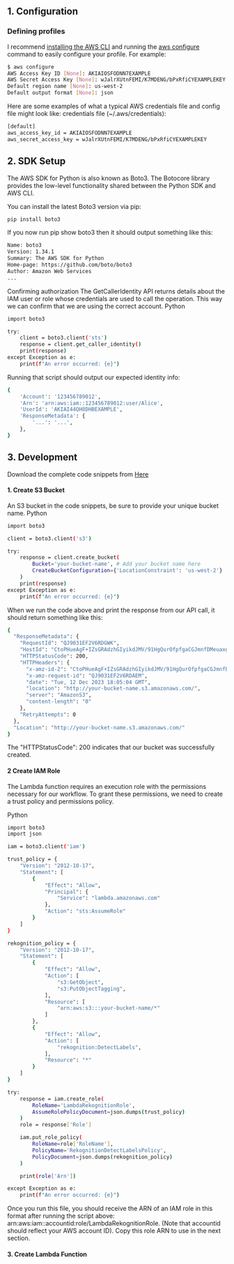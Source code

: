 ## 1. Configuration

### Defining profiles

I recommend [installing the AWS CLI](https://docs.aws.amazon.com/cli/latest/userguide/getting-started-install.html) and running the [aws configure](https://awscli.amazonaws.com/v2/documentation/api/latest/reference/configure/index.html) command to easily configure your profile. For example:

```bash
$ aws configure
AWS Access Key ID [None]: AKIAIOSFODNN7EXAMPLE
AWS Secret Access Key [None]: wJalrXUtnFEMI/K7MDENG/bPxRfiCYEXAMPLEKEY
Default region name [None]: us-west-2
Default output format [None]: json
```
Here are some examples of what a typical AWS credentials file and config file might look like:
credentials file (~/.aws/credentials):
```bash
[default]
aws_access_key_id = AKIAIOSFODNN7EXAMPLE
aws_secret_access_key = wJalrXUtnFEMI/K7MDENG/bPxRfiCYEXAMPLEKEY
```
## 2. SDK Setup

The AWS SDK for Python is also known as Boto3. The Botocore  library provides the low-level functionality shared between the Python SDK and AWS CLI.

You can install the latest Boto3 version via pip:
```bash
pip install boto3
```
If you now run pip show boto3 then it should output something like this:
```bash
Name: boto3
Version: 1.34.1
Summary: The AWS SDK for Python
Home-page: https://github.com/boto/boto3
Author: Amazon Web Services
...
```
Confirming authorization
The GetCallerIdentity API  returns details about the IAM user or role whose credentials are used to call the operation. This way we can confirm that we are using the correct account.
Python
```bash
import boto3

try:
    client = boto3.client('sts')
    response = client.get_caller_identity()
    print(response)
except Exception as e:
    print(f"An error occurred: {e}")
```
Running that script should output our expected identity info:
```bash
{
    'Account': '123456789012',
    'Arn': 'arn:aws:iam::123456789012:user/Alice',
    'UserId': 'AKIAI44QH8DHBEXAMPLE',
    'ResponseMetadata': {
        '...': '...',
    },
}
```
## 3. Development

Download the complete code snippets from [Here](https://static.us-east-1.prod.workshops.aws/public/8a096b8e-0baf-42fb-aa6c-b3e736800167/assets/files.zip)

#### 1. Create S3 Bucket
An S3 bucket in the code snippets, be sure to provide your unique bucket name.
Python
```bash
import boto3

client = boto3.client('s3')

try:
    response = client.create_bucket(
        Bucket='your-bucket-name', # Add your bucket name here
        CreateBucketConfiguration={'LocationConstraint': 'us-west-2'}  # Specify your region if not using us-east-1
    )
    print(response)
except Exception as e:
    print(f"An error occurred: {e}")
```
When we run the code above and print the response from our API call, it should return something like this:
```bash
{
  "ResponseMetadata": {
    "RequestId": "QJ9031EF2V6RDGWK",
    "HostId": "CtoPHueAgF+IZsGRAdzhGIyikdJMV/91HgQurOfpfgaCGJmnfDMeuaxg0/q8iTRK+3cyuUiAUGM=",
    "HTTPStatusCode": 200,
    "HTTPHeaders": {
      "x-amz-id-2": "CtoPHueAgF+IZsGRAdzhGIyikdJMV/91HgQurOfpfgaCGJmnfDMeuaxg0/q8iTRK+3cyuUiAUGM=",
      "x-amz-request-id": "QJ9031EF2V6RDAEM",
      "date": "Tue, 12 Dec 2023 18:05:04 GMT",
      "location": "http://your-bucket-name.s3.amazonaws.com/",
      "server": "AmazonS3",
      "content-length": "0"
    },
    "RetryAttempts": 0
  },
  "Location": "http://your-bucket-name.s3.amazonaws.com/"
}
```
The "HTTPStatusCode": 200 indicates that our bucket was successfully created.

#### 2 Create IAM Role
The Lambda function requires an execution role with the permissions necessary for our workflow. To grant these permissions, we need to create a trust policy and permissions policy.

Python
```bash
import boto3
import json

iam = boto3.client('iam')

trust_policy = {
    "Version": "2012-10-17",
    "Statement": [
        {
            "Effect": "Allow",
            "Principal": {
                "Service": "lambda.amazonaws.com"
            },
            "Action": "sts:AssumeRole"
        }
    ]
}

rekognition_policy = {
    "Version": "2012-10-17",
    "Statement": [
        {
            "Effect": "Allow",
            "Action": [
                "s3:GetObject",
                "s3:PutObjectTagging",
            ],
            "Resource": [
                "arn:aws:s3:::your-bucket-name/*"
            ]
        },
        {
            "Effect": "Allow",
            "Action": [
                "rekognition:DetectLabels",
            ],
            "Resource": "*"
        }
    ]
}

try:
    response = iam.create_role(
        RoleName='LambdaRekognitionRole',
        AssumeRolePolicyDocument=json.dumps(trust_policy)
    )
    role = response['Role']

    iam.put_role_policy(
        RoleName=role['RoleName'],
        PolicyName='RekognitionDetectLabelsPolicy',
        PolicyDocument=json.dumps(rekognition_policy)
    )

    print(role['Arn'])

except Exception as e:
    print(f"An error occurred: {e}")
```
Once you run this file, you should receive the ARN of an IAM role in this format after running the script above: arn:aws:iam::accountid:role/LambdaRekognitionRole. (Note that accountid should reflect your AWS account ID). Copy this role ARN to use in the next section.

#### 3. Create Lambda Function
